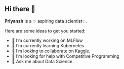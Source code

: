## Hi there 👋

**Priyansh** is a ✨ aspiring data scientist✨.

Here are some ideas to get you started:

- 🔭 I’m currently working on MLFlow
- 🌱 I’m currently learning Kubernetes
- 👯 I’m looking to collaborate on Kaggle.
- 🤔 I’m looking for help with Competitive Programming
- 💬 Ask me about Data Science.

